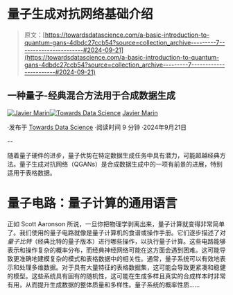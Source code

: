 # 量子生成对抗网络基础介绍

> 原文：[https://towardsdatascience.com/a-basic-introduction-to-quantum-gans-4dbdc27ccb54?source=collection_archive---------7-----------------------#2024-09-21](https://towardsdatascience.com/a-basic-introduction-to-quantum-gans-4dbdc27ccb54?source=collection_archive---------7-----------------------#2024-09-21)

## 一种量子-经典混合方法用于合成数据生成

[](https://javier-marin.medium.com/?source=post_page---byline--4dbdc27ccb54--------------------------------)[![Javier Marin](../Images/31800b2fbfd1f7c841c9f6a2579d5681.png)](https://javier-marin.medium.com/?source=post_page---byline--4dbdc27ccb54--------------------------------)[](https://towardsdatascience.com/?source=post_page---byline--4dbdc27ccb54--------------------------------)[![Towards Data Science](../Images/a6ff2676ffcc0c7aad8aaf1d79379785.png)](https://towardsdatascience.com/?source=post_page---byline--4dbdc27ccb54--------------------------------) [Javier Marin](https://javier-marin.medium.com/?source=post_page---byline--4dbdc27ccb54--------------------------------)

·发布于 [Towards Data Science](https://towardsdatascience.com/?source=post_page---byline--4dbdc27ccb54--------------------------------) ·阅读时间 9 分钟 ·2024年9月21日

--

随着量子硬件的进步，量子优势在特定数据生成任务中具有潜力，可能超越经典方法。量子生成对抗网络（QGANs）是合成数据生成中的一项有前景的进展，特别适用于表格数据。

# 量子电路：量子计算的通用语言

正如 Scott Aaronson 所说，一旦你把物理学剥离出来，量子计算就变得非常简单了。我们使用的量子电路就像是量子计算机的食谱或操作手册。它们逐步描述了对*量子比特*（经典比特的量子版本）进行哪些操作，以执行量子计算。这些电路能够表示和操作复杂的概率分布，而经典神经网络可能在这方面会遇到困难。这可能导致更准确地建模复杂的模式和表格数据中的相关性。通常，量子系统可以有效地表示和处理多维数据。对于具有大量特征的表格数据集，这可能会导致更紧凑和稳健的模型。这些系统具有固有的随机性，这可能在生成多样且真实的合成样本时非常有用，从而提升生成数据的整体质量和多样性。量子系统的概率性质……
